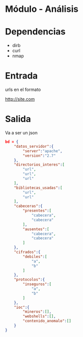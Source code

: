 # Módulo - Análisis

# Dependencias
+ dirb
+ curl
+ nmap


# Entrada
urls en el formato

http://site.com

# Salida
Va a ser un json

```json
bd = {
    "datos_servidor":{
        "server":"apache",
        "version":"2.7"
    },
    "directorios_interes":[
        "url",
        "url",
        "url"
    ],
    "bibliotecas_usadas":[
        "url",
        "url"
    ],
    "cabeceras":{
        "presentes":[
            "cabecera",
            "cabecera"
        ],
        "ausentes":[
            "cabecera",
            "cabecera"
        ]
    },
    "cifrados":{
        "debiles":[
            "a",
            "b"
        ]
    },
    "protocolos":{
        "inseguros":[
            "a",
            "b"
        ]
    },
    "ioc":{
        "mineros":[],
        "webshells":[],
        "contenido_anomalo":[]
    }
}
```
